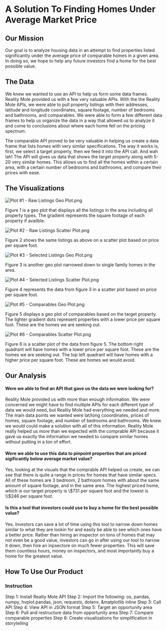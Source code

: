 # A Solution To Finding Homes Under Average Market Price

## Our Mission

   Our goal is to analyze housing data in an attempt to find properties listed significantly under the average price of comparable homes in a given area. In doing so, we hope to help any future investors find a home for the best possible value. 

## The Data

We knew we wanted to use an API to help us form some data frames. Reality Mole provided us with a few very valuable APIs. With the the Reality Mole APIs, we were able to pull property listings with their addresses, latitude and longitude coordinates, square footage, number of bedrooms and bathrooms, and comparables. We were able to form a few different data frames to help us organize the data in a way that allowed us to analyze it and come to conclusions about where each home fell on the pricing spectrum.

The comparable API proved to be very valuable in helping us create a data frame that lists homes with very similar specifications. The way it works is, first, we select a target property, then we feed it into the API call. And wah lah! The API will gives us data that shows the target property along with 5-20 very similar homes. This allows us to find all the homes within a certain area, with a certain number of bedrooms and bathrooms, and compare their prices with ease.

## The Visualizations
![Plot #1 - Raw Listings Geo Plot.png](Images/Plot%20%231%20-%20Raw%20Listings%20Geo%20Plot.png)  

Figure 1 is a geo plot that displays all the listings in the area including all property types. The gradient represents the square footage of each property if availble.  


![Plot #2 - Raw Listings Scatter Plot.png](Images/Plot%20%232%20-%20Raw%20Listings%20Scatter%20Plot.png)  

Figure 2 shows the same listings as above on a scatter plot based on price per square foot.  


![Plot #3 - Selected Listings Geo Plot.png](Images/Plot%20%233%20-%20Selected%20Listings%20Geo%20Plot.png)  

Figure 3 is another geo plot narrowed down to single family homes in the area.  


![Plot #4 - Selected Listings Scatter Plot.png](Images/Plot%20%234%20-%20Selected%20Listings%20Scatter%20Plot.png)  

Figure 4 represents the data from figure 3 in a scatter plot based on price per square foot.  


![Plot #5 - Comparables Geo Plot.png](Images/Plot%20%235%20-%20Comparables%20Geo%20Plot.png)  

Figure 5 displays a geo plot of comparables based on the target property. The lighter gradient dots represent properties with a lower price per square foot. These are the homes we are seeking out.  


![Plot #6 - Comparables Scatter Plot.png](Images/Plot%20%236%20-%20Comparables%20Scatter%20Plot.png)  

Figure 6 is a scatter plot of the data from figure 5. The bottom right quadrant will have homes with a lower price per square foot. These are the homes we are seeking out. The top left quadrant will have homes with a higher price per square foot. These are homes we would avoid.  


## Our Analysis

#### Were we able to find an API that gave us the data we were looking for? 

Reality Mole provided us with more than enough information. We were concerned we might have to find multiple APIs for each different type of data we would need, but Reality Mole had everything we needed and more. The main data points we wanted were lat/long cooordinates, prices of homes, square footage, and number of bedrooms and bathrooms. We knew we would could make a solution with all of this information. Reality Mole really helped us more than we expected with the comprable API because it gave us exactly the information we needed to compare similar homes without putting in a ton of effort. 

#### Were we able to use this data to pinpoint properties that are priced sigificantly below average market value?

Yes, looking at the visuals that the comprable API helped us create, we can see that there is quite a range in prices for homes that have similar specs. All of these homes are 3 bedroom, 2 bathroom homes with about the same amount of square footage, and in the same area. The highest priced home, which is our target property is \\$731 per square foot and the lowest is \\$246 per square foot. 

#### Is this a tool that investors could use to buy a home for the best possible value?

Yes. Investors can save a lot of time using this tool to narrow down homes similar to what they are lookin for and easily be able to see which ones have a better price. Rather than hiring an inspector on tons of homes that may not even be a good value, investors can go in after using our tool to narrow it down, then hire an inpsectore on much fewer properties. This will save them countless hours, money on inspectors, and most importantly buy a home for the greatest value.

## How To Use Our Product

### Instruction

Step 1: Install Realty Mole API
Step 2: Import the following: os, pandas, numpy, hvplot.pandas, json, requests, dotenv, &matplotlib inline
Step 3: Call API
Step 4: View API in JSON format
Step 5: Target an opportunity area
Step 6: Pull and restructure data from opportunity area
Step 7: Compare comparable properties
Step 8: Create visualizations for simplification in storytelling